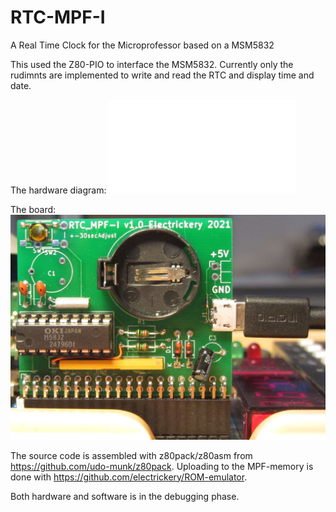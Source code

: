 # RTC-MPF-I
A Real Time Clock for the Microprofessor based on a MSM5832

This used the Z80-PIO to interface the MSM5832. Currently only the 
rudimnts are implemented to write and read the RTC and display time
and date.

The hardware diagram:
![Schema of the RTC board](./RTC_MPF.sch.pdf)

The board: 
![The PCB for RTC-MPF-I version 1.0.](RTC_MPF-I_v1.0.jpg)

The source code is assembled with z80pack/z80asm from 
https://github.com/udo-munk/z80pack. Uploading to the 
MPF-memory is done with https://github.com/electrickery/ROM-emulator.

Both hardware and software is in the debugging phase.
